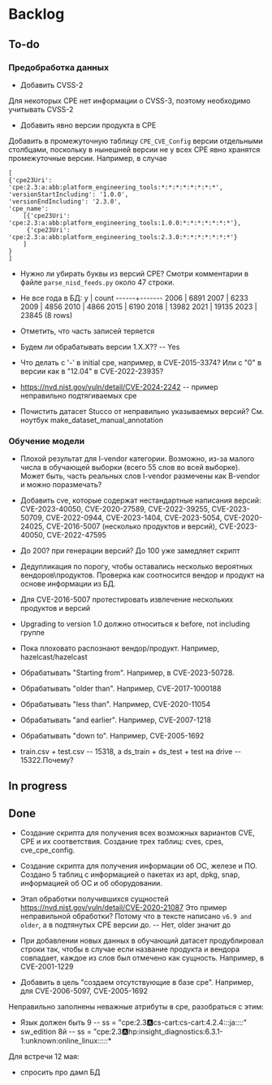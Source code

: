 # Backlog

## To-do

### Предобработка данных

* Добавить CVSS-2

Для некоторых CPE нет информации о CVSS-3, поэтому необходимо учитывать CVSS-2

* Добавить явно версии продукта в CPE 

Добавить в промежуточную таблицу `CPE_CVE_Config` версии отдельными столбцами, поскольку в нынешней версии не у всех CPE явно хранятся промежуточные версии. Например, в случае
```
[
{'cpe23Uri': 'cpe:2.3:a:abb:platform_engineering_tools:*:*:*:*:*:*:*:*', 
'versionStartIncluding': '1.0.0', 
'versionEndIncluding': '2.3.0', 
'cpe_name': 
    [{'cpe23Uri': 'cpe:2.3:a:abb:platform_engineering_tools:1.0.0:*:*:*:*:*:*:*'}, 
     {'cpe23Uri': 'cpe:2.3:a:abb:platform_engineering_tools:2.3.0:*:*:*:*:*:*:*'}
    ]
}
]
``` 

* Нужно ли убирать буквы из версий CPE? Смотри комментарии в файле `parse_nisd_feeds.py` около 47 строки.

* Не все года в БД:
  y   | count 
------+-------
 2006 |  6891
 2007 |  6233
 2009 |  4856
 2010 |  4866
 2015 |  6190
 2018 | 13982
 2021 | 19135
 2023 | 23845
(8 rows)

* Отметить, что часть записей теряется

* Будем ли обрабатывать версии 1.Х.Х?? -- Yes

* Что делать с '-' в initial cpe, например, в CVE-2015-3374? Или с "0" в версии как в "12.04" в CVE-2022-23935?

* https://nvd.nist.gov/vuln/detail/CVE-2024-2242 -- пример неправильно подтягиваемых cpe 

* Почистить датасет Stucco от неправильно указываемых версий? См. ноутбук make_dataset_manual_annotation  


### Обучение модели

* Плохой результат для I-vendor категории. Возможно, из-за малого числа в обучающей выборки (всего 55 слов во всей выборке). Может быть, часть реальных слов I-vendor размечены как B-vendor и можно поразмечать?

* Добавить cve, которые содержат нестандартные написания версий: CVE-2023-40050, CVE-2020-27589, CVE-2022-39255, CVE-2023-50709, CVE-2022-0944, CVE-2023-1404, CVE-2023-5054, CVE-2020-24025, CVE-2016-5007 (несколько продуктов и версий), CVE-2023-40050, CVE-2022-47595

* До 200? при генерации версий? До 100 уже замедляет скрипт

* Дедупликация по порогу, чтобы оставались несколько вероятных вендоров\продуктов. Проверка как соотносится вендор и продукт на основе информации из БД.

* Для CVE-2016-5007 протестировать извлечение нескольких продуктов и версий

* Upgrading to version 1.0 должно относиться к before, not including группе

* Пока плоховато распознают вендор/продукт. Например,  hazelcast/hazelcast

* Обрабатывать "Starting from". Например, в CVE-2023-50728.

* Обрабатывать "older than". Например, CVE-2017-1000188
* Обрабатывать "less than". Например, CVE-2020-11054
* Обрабатывать "and earlier". Например, CVE-2007-1218
* Обрабатывать "down to". Например, CVE-2005-1692

* train.csv + test.csv -- 15318, а ds_train + ds_test + test на drive -- 15322.Почему?


## In progress



## Done

* Создание скрипта для получения всех возможных вариантов CVE, CPE и их соответствия. Создание трех таблиц: cves, cpes, cve_cpe_config.

* Создание скрипта для получения информации об ОС, железе и ПО. Создано 5 таблиц с информацией о пакетах из apt, dpkg, snap, информацией об ОС и об оборудовании.

* Этап обработки получившихся сущностей
https://nvd.nist.gov/vuln/detail/CVE-2020-21087
Это пример неправильной обработки? Потому что в тексте написано `v6.9 and older`, а в подтянутых CPE версии до. -- Нет, older значит до

* При добавлении новых данных в обучающий датасет продублировал строки так, чтобы в случае если название продукта и вендора совпадает, каждое из слов был отмечено как сущность. Например, в CVE-2001-1229

* Добавить в цель "создаем отсутствующие в базе cpe". Например, для CVE-2006-5097, CVE-2005-1692


Неправильно заполнены неважные атрибуты в cpe, разобраться с этим:
* Язык должен быть 9 -- ss = "cpe:2.3:a:cs-cart:cs-cart:4.2.4:*:*:ja:*:*:*:*"
* sw_edition 8й -- ss = "cpe:2.3:a:hp:insight_diagnostics:6.3.1-1:unknown:online_linux:*:*:*:*:*

Для встречи 12 мая:
* спросить про дамп БД 
